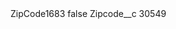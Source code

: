 <?xml version="1.0" encoding="UTF-8"?>
<CustomMetadata xmlns="http://soap.sforce.com/2006/04/metadata" xmlns:xsi="http://www.w3.org/2001/XMLSchema-instance" xmlns:xsd="http://www.w3.org/2001/XMLSchema">
    <label>ZipCode1683</label>
    <protected>false</protected>
    <values>
        <field>Zipcode__c</field>
        <value xsi:type="xsd:string">30549</value>
    </values>
</CustomMetadata>
